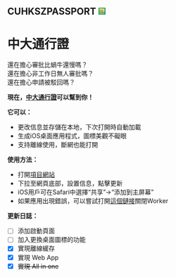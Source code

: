 ## **CUHKSZPASSPORT**  <img src="./icon.png" width="16em">  
# **中大通行證**  

還在擔心審批比蝸牛還慢嗎？  
還在擔心非工作日無人審批嗎？  
還在擔心申請被駁回嗎？  

**現在，[中大通行證](https://deliciouspancakes.github.io/)可以幫到你！**  

**它可以：**  
- 更改信息並存儲在本地，下次打開時自動加載  
- 生成iOS桌面應用程式，圖標美觀不礙眼  
- 支持離線使用，斷網也能打開  

**使用方法：**  
- 打開[項目網站](https://deliciouspancakes.github.io/)  
- 下拉至網頁底部，設置信息，點擊更新  
- iOS用戶可在Safari中選擇“共享”->“添加到主屏幕”  
- 如果應用出現錯誤，可以嘗試打開[這個鏈接](https://deliciouspancakes.github.io/save)關閉Worker  

**更新日誌：**  
- [ ] 添加啟動頁面  
- [ ] 加入更換桌面圖標的功能  
- [x] 實現離線緩存  
- [x] 實現 Web App  
- [x] ~~實現 All in one~~  
